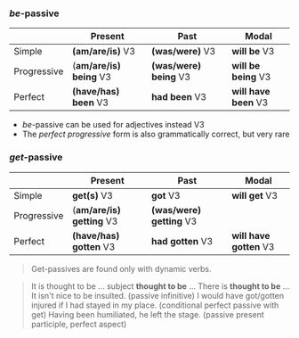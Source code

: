 ### *be*-passive

|  | Present    | Past        | Modal           |
| ------ | ---------- | ----------- | --------------- |
| Simple  | **(am/are/is)** V3 | **(was/were)** V3 | **will be** V3 |
| Progressive | (**am/are/is) being** V3 | **(was/were) being** V3 | **will be being** V3   |
|      Perfect	| 	**(have/has) been** V3	| 	**had been** V3	| **will have been** V3                |

- *be*-passive can be used for adjectives instead V3 
- The *perfect progressive* form is also grammatically correct, but very rare

### *get*-passive

|  | Present    | Past        |  Modal           |
| ------ | ---------- | ----------- | --------------- |
| Simple  | **get(s)** V3 | **got** V3 | **will get** V3  |
| Progressive | (**am/are/is) getting** V3 | **(was/were) getting** V3 |  |
|      Perfect	| 	**(have/has) gotten** V3	| 	**had gotten** V3	| **will have gotten** V3                |

> Get-passives are found only with dynamic verbs.





> It is thought to be ...
> subject **thought to be** ...
> There is **thought to be** ...
> It isn't nice to be insulted. (passive infinitive)
> I would have got/gotten injured if I had stayed in my place. (conditional perfect passive with get)
> Having been humiliated, he left the stage. (passive present participle, perfect aspect)





